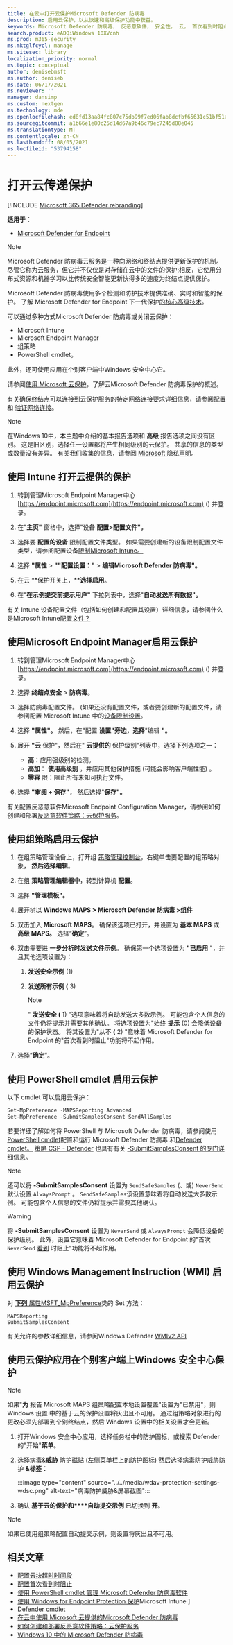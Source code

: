 ```yaml
---
title: 在云中打开云保护Microsoft Defender 防病毒
description: 启用云保护，以从快速和高级保护功能中获益。
keywords: Microsoft Defender 防病毒， 反恶意软件， 安全性， 云， 首次看到时阻止
search.product: eADQiWindows 10XVcnh
ms.prod: m365-security
ms.mktglfcycl: manage
ms.sitesec: library
localization_priority: normal
ms.topic: conceptual
author: denisebmsft
ms.author: deniseb
ms.date: 06/17/2021
ms.reviewer: ''
manager: dansimp
ms.custom: nextgen
ms.technology: mde
ms.openlocfilehash: ed8fd13aa84fc807c75db99f7ed06fab8dcfbf65631c51bf51afcf295f66c965
ms.sourcegitcommit: a1b66e1e80c25d14d67a9b46c79ec7245d88e045
ms.translationtype: MT
ms.contentlocale: zh-CN
ms.lasthandoff: 08/05/2021
ms.locfileid: "53794158"
---
```

# <a name="turn-on-cloud-delivered-protection"></a>打开云传递保护

[!INCLUDE [Microsoft 365 Defender rebranding](../../includes/microsoft-defender.md)]

**适用于：**

- [Microsoft Defender for Endpoint](/microsoft-365/security/defender-endpoint/)

> [!NOTE]
> Microsoft Defender 防病毒云服务是一种向网络和终结点提供更新保护的机制。 尽管它称为云服务，但它并不仅仅是对存储在云中的文件的保护;相反，它使用分布式资源和机器学习以比传统安全智能更新快得多的速度为终结点提供保护。

Microsoft Defender 防病毒使用多个检测和防护技术提供准确、实时和智能的保护。 了解 Microsoft Defender for Endpoint 下一代保护[的核心高级技术](https://www.microsoft.com/security/blog/2019/06/24/inside-out-get-to-know-the-advanced-technologies-at-the-core-of-microsoft-defender-atp-next-generation-protection/)。

可以通过多种方式Microsoft Defender 防病毒或关闭云保护：

- Microsoft Intune
- Microsoft Endpoint Manager
- 组策略
- PowerShell cmdlet。

 此外，还可使用应用在个别客户端中Windows 安全中心它。

请参阅[使用 Microsoft 云保护](cloud-protection-microsoft-defender-antivirus.md)，了解云Microsoft Defender 防病毒保护的概述。

有关确保终结点可以连接到云保护服务的特定网络连接要求详细信息，请参阅配置和 [验证网络连接](configure-network-connections-microsoft-defender-antivirus.md)。

> [!NOTE]
> 在Windows 10中，本主题中介绍的基本报告选项和 **高级** 报告选项之间没有区别。  这是旧区别，选择任一设置都将产生相同级别的云保护。 共享的信息的类型或数量没有差异。 有关我们收集的信息，请参阅 [Microsoft 隐私声明](https://go.microsoft.com/fwlink/?linkid=521839)。

## <a name="use-intune-to-turn-on-cloud-delivered-protection"></a>使用 Intune 打开云提供的保护

1. 转到管理Microsoft Endpoint Manager中心 [https://endpoint.microsoft.com](https://endpoint.microsoft.com) () 并登录。

2. 在"**主页"** 窗格中，选择"设备 **配置>配置文件"。**

3. 选择要 **配置的设备** 限制配置文件类型。 如果需要创建新的设备限制配置文件类型，请参阅配置设备[限制Microsoft Intune。](/intune/device-restrictions-configure)

4. 选择 **"属性**  >  **""配置设置："**  >  **编辑Microsoft Defender 防病毒"。**

5. 在云 **保护开关上，****选择启用**。

6. 在"**在示例提交前提示用户"** 下拉列表中，选择"**自动发送所有数据"。**

有关 Intune 设备配置文件（包括如何创建和配置其设置）详细信息，请参阅什么是Microsoft Intune[配置文件？](/intune/device-profiles)

## <a name="use-microsoft-endpoint-manager-to-turn-on-cloud-delivered-protection"></a>使用Microsoft Endpoint Manager启用云保护

1. 转到管理Microsoft Endpoint Manager中心 [https://endpoint.microsoft.com](https://endpoint.microsoft.com) () 并登录。

2. 选择 **终结点安全**  >  **防病毒**。

3. 选择防病毒配置文件。  (如果还没有配置文件，或者要创建新的配置文件，请参阅配置 Microsoft Intune 中的[设备限制设置](/intune/device-restrictions-configure)。

4. 选择 **"属性"。** 然后，在"配置 **设置"旁边，选择**"编辑 **"。**

5. 展开 **"云** 保护"，然后在" **云提供的** 保护级别"列表中，选择下列选项之一：
   - **高**：应用强级别的检测。
   - **高加**： **使用高级别** ，并应用其他保护措施 (可能会影响客户端性能) 。
   - **零容** 限：阻止所有未知可执行文件。

6. 选择 **"审阅 + 保存"，** 然后选择"**保存"。**

有关配置反恶意软件Microsoft Endpoint Configuration Manager，请参阅如何创建和部署[反恶意软件策略：云保护服务](/configmgr/protect/deploy-use/endpoint-antimalware-policies#cloud-protection-service)。

## <a name="use-group-policy-to-turn-on-cloud-delivered-protection"></a>使用组策略启用云保护

1. 在组策略管理设备上，打开组 [策略管理控制台](/previous-versions/windows/it-pro/windows-server-2008-R2-and-2008/cc731212(v=ws.11))，右键单击要配置的组策略对象， **然后选择编辑**。

2. 在组 **策略管理编辑器中**，转到计算机 **配置**。

3. 选择 **"管理模板"。**

4. 展开树以 **Windows MAPS > Microsoft Defender 防病毒 >组件**

5. 双击加入 **Microsoft MAPS**。 确保该选项已打开，并设置为 **基本 MAPS** 或 **高级 MAPS。** 选择“**确定**”。

6. 双击需要进 **一步分析时发送文件示例**。 确保第一个选项设置为 **"已启用** "，并且其他选项设置为：

    1. **发送安全示例** (1) 
    2. **发送所有示例 (** 3) 

        >[!NOTE]
        > " **发送安全 (** 1) "选项意味着将自动发送大多数示例。 可能包含个人信息的文件仍将提示并需要其他确认。
        > 将选项设置为"始终 **提示** (0) 会降低设备的保护状态。 将其设置为"从不 **(** 2) "意味着 Microsoft Defender for [](configure-block-at-first-sight-microsoft-defender-antivirus.md) Endpoint 的"首次看到时阻止"功能将不起作用。

7. 选择“**确定**”。

## <a name="use-powershell-cmdlets-to-turn-on-cloud-delivered-protection"></a>使用 PowerShell cmdlet 启用云保护

以下 cmdlet 可以启用云保护：

```PowerShell
Set-MpPreference -MAPSReporting Advanced
Set-MpPreference -SubmitSamplesConsent SendAllSamples
```

若要详细了解如何将 PowerShell 与 Microsoft Defender 防病毒，请参阅使用[PowerShell cmdlet](use-powershell-cmdlets-microsoft-defender-antivirus.md)配置和运行 Microsoft Defender 防病毒 和[Defender cmdlet。](/powershell/module/defender/) [策略 CSP - Defender](/windows/client-management/mdm/policy-csp-defender) 也具有有关 [-SubmitSamplesConsent 的专门详细信息](/windows/client-management/mdm/policy-csp-defender#defender-submitsamplesconsent)。

>[!NOTE]
> 还可以将 **-SubmitSamplesConsent** 设置为 `SendSafeSamples` (、或) `NeverSend` 默认设置 `AlwaysPrompt` 。 `SendSafeSamples`该设置意味着将自动发送大多数示例。 可能包含个人信息的文件仍将提示并需要其他确认。

>[!WARNING]
> 将 **-SubmitSamplesConsent** 设置为 `NeverSend` 或 `AlwaysPrompt` 会降低设备的保护级别。 此外，设置它意味着 Microsoft Defender for Endpoint 的"首次 `NeverSend` [看到](configure-block-at-first-sight-microsoft-defender-antivirus.md) 时阻止"功能将不起作用。

## <a name="use-windows-management-instruction-wmi-to-turn-on-cloud-delivered-protection"></a>使用 Windows Management Instruction (WMI) 启用云保护

对 [**下列** 属性MSFT_MpPreference](/previous-versions/windows/desktop/defender/set-msft-mppreference)类的 Set 方法：

```WMI
MAPSReporting
SubmitSamplesConsent
```

有关允许的参数详细信息，请参阅Windows Defender [WMIv2 API](/previous-versions/windows/desktop/defender/windows-defender-wmiv2-apis-portal)

## <a name="turn-on-cloud-delivered-protection-on-individual-clients-with-the-windows-security-app"></a>使用云保护应用在个别客户端上Windows 安全中心保护

> [!NOTE]
> 如果"**为** 报告 Microsoft MAPS 组策略配置本地设置覆盖"设置为"已禁用"，则 Windows 设置 中的基于云的保护设置将灰出且不可用。  通过组策略对象进行的更改必须先部署到个别终结点，然后 Windows 设置中的相关设置才会更新。

1. 打开Windows 安全中心应用，选择任务栏中的防护图标，或搜索 Defender 的"开始"**菜单**。

2. 选择病毒&**威胁** 防护磁贴 (左侧菜单栏上的防护图标) 然后选择病毒防护威胁防护 **&标签：**

    :::image type="content" source="../../media/wdav-protection-settings-wdsc.png" alt-text="病毒防护威胁&屏幕截图":::

3. 确认 **基于云的保护和****自动提交示例** 已切换到 **开**。

> [!NOTE]
> 如果已使用组策略配置自动提交示例，则设置将灰出且不可用。

## <a name="related-articles"></a>相关文章

- [配置云块超时时间段](configure-cloud-block-timeout-period-microsoft-defender-antivirus.md)
- [配置首次看到时阻止](configure-block-at-first-sight-microsoft-defender-antivirus.md)
- [使用 PowerShell cmdlet 管理 Microsoft Defender 防病毒软件](use-powershell-cmdlets-microsoft-defender-antivirus.md)
- [使用 Windows for Endpoint Protection 保护](/intune/deploy-use/help-secure-windows-pcs-with-endpoint-protection-for-microsoft-intune)Microsoft Intune ]
- [Defender cmdlet](/powershell/module/defender/)
- [在云中使用 Microsoft 云提供的Microsoft Defender 防病毒](cloud-protection-microsoft-defender-antivirus.md)
- [如何创建和部署反恶意软件策略：云保护服务](/configmgr/protect/deploy-use/endpoint-antimalware-policies#cloud-protection-service)
- [Windows 10 中的 Microsoft Defender 防病毒](microsoft-defender-antivirus-in-windows-10.md)
